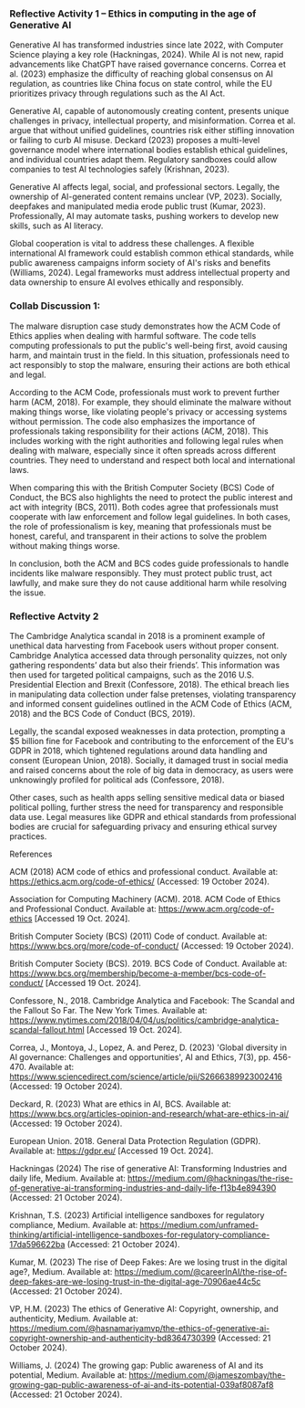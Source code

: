 ### Reflective Activity 1 – Ethics in computing in the age of Generative AI

Generative AI has transformed industries since late 2022, with Computer Science playing a key role (Hackningas, 2024). While AI is not new, rapid advancements like ChatGPT have raised governance concerns. Correa et al. (2023) emphasize the difficulty of reaching global consensus on AI regulation, as countries like China focus on state control, while the EU prioritizes privacy through regulations such as the AI Act.

Generative AI, capable of autonomously creating content, presents unique challenges in privacy, intellectual property, and misinformation. Correa et al. argue that without unified guidelines, countries risk either stifling innovation or failing to curb AI misuse. Deckard (2023) proposes a multi-level governance model where international bodies establish ethical guidelines, and individual countries adapt them. Regulatory sandboxes could allow companies to test AI technologies safely (Krishnan, 2023).

Generative AI affects legal, social, and professional sectors. Legally, the ownership of AI-generated content remains unclear (VP, 2023). Socially, deepfakes and manipulated media erode public trust (Kumar, 2023). Professionally, AI may automate tasks, pushing workers to develop new skills, such as AI literacy.

Global cooperation is vital to address these challenges. A flexible international AI framework could establish common ethical standards, while public awareness campaigns inform society of AI's risks and benefits (Williams, 2024). Legal frameworks must address intellectual property and data ownership to ensure AI evolves ethically and responsibly.

### Collab Discussion 1:

The malware disruption case study demonstrates how the ACM Code of Ethics applies when dealing with harmful software. The code tells computing professionals to put the public's well-being first, avoid causing harm, and maintain trust in the field. In this situation, professionals need to act responsibly to stop the malware, ensuring their actions are both ethical and legal.

According to the ACM Code, professionals must work to prevent further harm (ACM, 2018). For example, they should eliminate the malware without making things worse, like violating people's privacy or accessing systems without permission. The code also emphasizes the importance of professionals taking responsibility for their actions (ACM, 2018). This includes working with the right authorities and following legal rules when dealing with malware, especially since it often spreads across different countries. They need to understand and respect both local and international laws.

When comparing this with the British Computer Society (BCS) Code of Conduct, the BCS also highlights the need to protect the public interest and act with integrity (BCS, 2011). Both codes agree that professionals must cooperate with law enforcement and follow legal guidelines. In both cases, the role of professionalism is key, meaning that professionals must be honest, careful, and transparent in their actions to solve the problem without making things worse.

In conclusion, both the ACM and BCS codes guide professionals to handle incidents like malware responsibly. They must protect public trust, act lawfully, and make sure they do not cause additional harm while resolving the issue.

### Reflective Actvity 2

The Cambridge Analytica scandal in 2018 is a prominent example of unethical data harvesting from Facebook users without proper consent. Cambridge Analytica accessed data through personality quizzes, not only gathering respondents’ data but also their friends’. This information was then used for targeted political campaigns, such as the 2016 U.S. Presidential Election and Brexit (Confessore, 2018). The ethical breach lies in manipulating data collection under false pretenses, violating transparency and informed consent guidelines outlined in the ACM Code of Ethics (ACM, 2018) and the BCS Code of Conduct (BCS, 2019).

Legally, the scandal exposed weaknesses in data protection, prompting a $5 billion fine for Facebook and contributing to the enforcement of the EU's GDPR in 2018, which tightened regulations around data handling and consent (European Union, 2018). Socially, it damaged trust in social media and raised concerns about the role of big data in democracy, as users were unknowingly profiled for political ads (Confessore, 2018).

Other cases, such as health apps selling sensitive medical data or biased political polling, further stress the need for transparency and responsible data use. Legal measures like GDPR and ethical standards from professional bodies are crucial for safeguarding privacy and ensuring ethical survey practices.

References

ACM (2018) ACM code of ethics and professional conduct. Available at: https://ethics.acm.org/code-of-ethics/ (Accessed: 19 October 2024).

Association for Computing Machinery (ACM). 2018. ACM Code of Ethics and Professional Conduct. Available at: https://www.acm.org/code-of-ethics [Accessed 19 Oct. 2024].

British Computer Society (BCS) (2011) Code of conduct. Available at: https://www.bcs.org/more/code-of-conduct/ (Accessed: 19 October 2024).

British Computer Society (BCS). 2019. BCS Code of Conduct. Available at: https://www.bcs.org/membership/become-a-member/bcs-code-of-conduct/ [Accessed 19 Oct. 2024].

Confessore, N., 2018. Cambridge Analytica and Facebook: The Scandal and the Fallout So Far. The New York Times. Available at: https://www.nytimes.com/2018/04/04/us/politics/cambridge-analytica-scandal-fallout.html [Accessed 19 Oct. 2024].

Correa, J., Montoya, J., Lopez, A. and Perez, D. (2023) 'Global diversity in AI governance: Challenges and opportunities', AI and Ethics, 7(3), pp. 456-470. Available at: https://www.sciencedirect.com/science/article/pii/S2666389923002416 (Accessed: 19 October 2024).

Deckard, R. (2023) What are ethics in AI, BCS. Available at: https://www.bcs.org/articles-opinion-and-research/what-are-ethics-in-ai/ (Accessed: 19 October 2024).

European Union. 2018. General Data Protection Regulation (GDPR). Available at: https://gdpr.eu/ [Accessed 19 Oct. 2024].

Hackningas (2024) The rise of generative AI: Transforming Industries and daily life, Medium. Available at: https://medium.com/@hackningas/the-rise-of-generative-ai-transforming-industries-and-daily-life-f13b4e894390 (Accessed: 21 October 2024).

Krishnan, T.S. (2023) Artificial intelligence sandboxes for regulatory compliance, Medium. Available at: https://medium.com/unframed-thinking/artificial-intelligence-sandboxes-for-regulatory-compliance-17da596622ba (Accessed: 21 October 2024).

Kumar, M. (2023) The rise of Deep Fakes: Are we losing trust in the digital age?, Medium. Available at: https://medium.com/@careerInAI/the-rise-of-deep-fakes-are-we-losing-trust-in-the-digital-age-70906ae44c5c (Accessed: 21 October 2024).

VP, H.M. (2023) The ethics of Generative AI: Copyright, ownership, and authenticity, Medium. Available at: https://medium.com/@hasnamariyamvp/the-ethics-of-generative-ai-copyright-ownership-and-authenticity-bd8364730399 (Accessed: 21 October 2024).

Williams, J. (2024) The growing gap: Public awareness of AI and its potential, Medium. Available at: https://medium.com/@jameszombay/the-growing-gap-public-awareness-of-ai-and-its-potential-039af8087af8 (Accessed: 21 October 2024).
